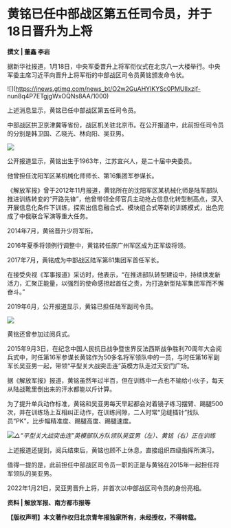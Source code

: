 # 黄铭已任中部战区第五任司令员，并于18日晋升为上将

**撰文 | 董鑫 李岩**

据新华社报道，1月18日，中央军委晋升上将军衔仪式在北京八一大楼举行。中央军委主席习近平向晋升上将军衔的中部战区司令员黄铭颁发命令状。

![](https://inews.gtimg.com/news_bt/O2w2GuAHYIKYSc0PMUIIxzjf-
nun8q4P7ETgjgWxOQNs8AA/1000)

上述消息显示，黄铭已任中部战区第五任司令员。

中部战区拱卫京津冀等省份，战区机关驻北京市。在公开报道中，此前担任司令员的分别是韩卫国、乙晓光、林向阳、吴亚男。

![](https://inews.gtimg.com/news_bt/OGzfgQPOBS_cSZVfpY_u1lwXVqWZYIbfCo1UICbBAr1skAA/1000)

公开报道显示，黄铭出生于1963年，江苏宜兴人，是二十届中央委员。

他曾担任沈阳军区某机械化师师长、第16集团军参谋长。

《解放军报》曾于2012年11月报道，黄铭所在的沈阳军区某机械化师是陆军部队推进训练转变的“开路先锋”，他曾带领全师官兵主动抢占信息化转型制高点，深入开展信息化条件下训练，探索出信息融合式、模块组合式等新的训练模式，出色完成了中俄联合军演等重大任务。

2014年7月，黄铭晋升少将军衔。

2016年夏季将领例行调整中，黄铭转任原广州军区成为正军级将领。

2017年7月，黄铭成为中部战区陆军第81集团军首任军长。

在接受央视《军事报道》采访时，他表示，“在推进部队转型建设中，持续焕发新活力，汇聚正能量，以强烈的使命感担起首任之责，为打造新型陆军集团军而不懈奋斗。”

2019年6月，公开报道显示，黄铭已担任陆军副司令员。

![](https://inews.gtimg.com/news_bt/OZYybQzXNYdIStOQTkh3KvZZmP513lWtroBveyjt0_uykAA/1000)

黄铭还曾参加过阅兵式。

2015年9月3日，在纪念中国人民抗日战争暨世界反法西斯战争胜利70周年大会阅兵式中，时任第16军参谋长黄铭作为50多名将军领队中的一员，与时任第16军副军长吴亚男一起，带领“平型关大战突击连”英模方队走过天安门广场。

据《解放军报》报道，黄铭虽然年过半百，但在训练中一点也不输给小伙子，每天从陆战靴里倒出来的汗水都能以斤计算。

为了提升单兵动作标准，黄铭和吴亚男每天早起都会对着镜子练习摆臂、踢腿500次，并在训练场上互相纠正动作，在训练间隙，二人时常“见缝插针”找队员“PK”，比步幅精准度、踢腿高度、踢腿速度。

![](https://inews.gtimg.com/news_bt/Oqwdl7iyiwKyjRJs1JTwq8CXV3nCGOaZtbSLdVVozyrMQAA/1000)_△“平型关大战突击连”英模部队方队领队吴亚男（左）、黄铭（右）正在训练_

上述报道还提到，阅兵结束后，黄铭也顾不上休息，直接组织四级指挥所演习。

值得一提的是，此前担任中部战区司令员一职的正是与黄铭在2015年一起担任将军领队的吴亚男。

2022年1月21日，吴亚男晋升上将，并首次以中部战区司令员的身份亮相。

**资料 | 解放军报、南方都市报等**

**【版权声明】本文著作权归北京青年报独家所有，未经授权，不得转载。**

